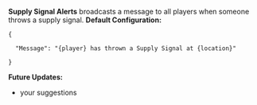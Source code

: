 **Supply Signal Alerts** broadcasts a message to all players when someone throws a supply signal.
**Default Configuration:**

````
{

  "Message": "{player} has thrown a Supply Signal at {location}"

}
````


**Future Updates:**


* your suggestions
